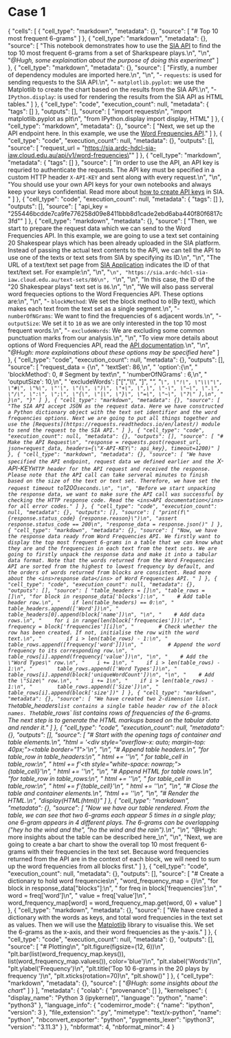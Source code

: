 # Case 1

{
 "cells": [
  {
   "cell_type": "markdown",
   "metadata": {},
   "source": [
    "# Top 10 most frequent 6-grams"
   ]
  },
  {
   "cell_type": "markdown",
   "metadata": {},
   "source": [
    "This notebook demonstrates how to use the <ins>SIA API</ins> to find the top 10 most frequent 6-grams from a set of Sharkspeare plays.\n",
    "\n",
    "_@Hugh, some explaination about the purpose of doing this experiment_"
   ]
  },
  {
   "cell_type": "markdown",
   "metadata": {},
   "source": [
    "Firstly, a number of dependency modules are imported here.\n",
    "\n",
    "- `requests`: is used for sending requests to the SIA API.\n",
    "- `matplotlib.pyplot`: we use the Matplotlib to create the chart based on the results from the SIA API.\n",
    "- `IPython.display`: is used for rendering the results from the SIA API as HTML tables."
   ]
  },
  {
   "cell_type": "code",
   "execution_count": null,
   "metadata": {
    "tags": []
   },
   "outputs": [],
   "source": [
    "import requests\n",
    "import matplotlib.pyplot as plt\n",
    "from IPython.display import display, HTML"
   ]
  },
  {
   "cell_type": "markdown",
   "metadata": {},
   "source": [
    "Next, we set up the API endpoint here. In this example, we use the <ins>Word Frequencies API</ins>."
   ]
  },
  {
   "cell_type": "code",
   "execution_count": null,
   "metadata": {},
   "outputs": [],
   "source": [
    "request_url = \"https://sia.ardc-hdcl-sia-iaw.cloud.edu.au/api/v1/word-frequencies\""
   ]
  },
  {
   "cell_type": "markdown",
   "metadata": {
    "tags": []
   },
   "source": [
    "In order to use the API, an API key is requried to authenticate the requests. The API key must be specified in a custom HTTP header `X-API-KEY` and sent along with every request.\n",
    "\n",
    "You should use your own API keys for your own notebooks and always keep your keys confidential. Read more about <ins>how to create API keys</ins> in SIA. "
   ]
  },
  {
   "cell_type": "code",
   "execution_count": null,
   "metadata": {
    "tags": []
   },
   "outputs": [],
   "source": [
    "api_key = \"255446bcdde7ca9fe776258d09e8411bbb8d1cade2ebd6aba440f80f6817c3fd\""
   ]
  },
  {
   "cell_type": "markdown",
   "metadata": {},
   "source": [
    "Then, we start to prepare the request data which we can send to the Word Frequencies API. In this example, we are going to use a text set containing 20 Shakespear plays which has been already uploaded in the SIA platform. Instead of passing the actual text contents to the API, we can tell the API to use one of the texts or text sets from SIA by specifying its ID.\n",
    "\n",
    "The URL of a text/text set page from <ins>SIA Application</ins> indicates the ID of that text/text set. For example:\n",
    "\n",
    "```\n",
    "https://sia.ardc-hdcl-sia-iaw.cloud.edu.au/text-sets/86\n",
    "```\n",
    "\n",
    "In this case, the ID of the \"20 Shakespear plays\" text set is `86`.\n",
    "\n",
    "We will also pass serveral word frequecies options to the Word Frequencies API. These options are:\n",
    "\n",
    "- `blockMethod`: We set the block method to `0`(By text), which makes each text from the text set as a single segment.\n",
    "- `numberOfNGrams`: We want to find the frequencies of `6` adjacent words.\n",
    "- `outputSize`: We set it to `10` as we are only interested in the top 10 most frequent words.\n",
    "- `excludeWords`: We are excluding some common punctuation marks from our analysis.\n",
    "\n",
    "To view more details about options of Word Frequencies API, read the <ins>API documentation</ins>.\n",
    "\n",
    "_@Hugh: more explainations about these options may be specified here_"
   ]
  },
  {
   "cell_type": "code",
   "execution_count": null,
   "metadata": {},
   "outputs": [],
   "source": [
    "request_data = {\n",
    "    'textSet': 86,\n",
    "    'option':{\n",
    "        'blockMethod': 0,       # Segment by text\n",
    "        'numberOfNGrams' : 6,\n",
    "        'outputSize': 10,\n",
    "        'excludeWords': [\"[\",\"\\\\\", \"]\", \"_\", \"`\", \"!\", \"\\\"\", \"#\", \"%\", \"'\", \"(\", \")\", \"+\", \",\", \"-\", \"–\", \".\", \"/\", \":\", \";\", \"{\", \"|\", \"}\", \"=\", \"~\", \"?\" ],\n",
    "    }\n",
    "}"
   ]
  },
  {
   "cell_type": "markdown",
   "metadata": {},
   "source": [
    "The SIA API accept JSON as the request data. Here we have constructed a Python dictionary object with the text set identifier and the word frequencies options. Next we are going to put all things together and use the [Requests](https://requests.readthedocs.io/en/latest/) module to send the request to the SIA API."
   ]
  },
  {
   "cell_type": "code",
   "execution_count": null,
   "metadata": {},
   "outputs": [],
   "source": [
    "# Make the API Request\n",
    "response = requests.post(request_url, json=request_data, headers={\"X-API-KEY\": api_key}, timeout=1200)"
   ]
  },
  {
   "cell_type": "markdown",
   "metadata": {},
   "source": [
    "We have specified the API endpoint, request data we defined earlier and the `X-API-KEY` HTTP header for the API request and received the response. Please note that the API call can take serveral minutes to finish based on the size of the text or text set. Therefore, we have set the request timeout to `1200` seconds.\n",
    "\n",
    "Before we start unpacking the response data, we want to make sure the API call was successful by checking the HTTP response code. Read the <ins>API documentation</ins> for all error codes."
   ]
  },
  {
   "cell_type": "code",
   "execution_count": null,
   "metadata": {},
   "outputs": [],
   "source": [
    "print(f\"{response.status_code} {response.reason}\")\n",
    "assert response.status_code == 200\n",
    "response_data = response.json()"
   ]
  },
  {
   "cell_type": "markdown",
   "metadata": {},
   "source": [
    "Now, we have the response data ready from Word Frequencies API. We firstly want to display the top most frequent 6-grams in a table that we can know what they are and the frequencies in each text from the text sets. We are going to firstly unpack the response data and make it into a tabular data format. Note that the words returned from the Word Frequencies API are sorted from the highest to lowest frequency by default, and the orders of words returned from blocks are consistent. Read more about the <ins>response data</ins> of Word Frequencies API. "
   ]
  },
  {
   "cell_type": "code",
   "execution_count": null,
   "metadata": {},
   "outputs": [],
   "source": [
    "table_headers = []\n",
    "table_rows = []\n",
    "for block in response_data['blocks']:\n",
    "    # Add table header row.\n",
    "    if len(table_headers) == 0:\n",
    "        table_headers.append(['Word'])\n",
    "    table_headers[0].append(block['name'])\n",
    "\n",
    "    # Add data rows.\n",
    "    for i in range(len(block['frequencies'])):\n",
    "        frequency = block['frequencies'][i]\n",
    "        # Check whether the row has been created. If not, initialise the row with the word text.\n",
    "        if i > len(table_rows) - 1:\n",
    "            table_rows.append([frequency['word']])\n",
    "        # Append the word frequency to its corresponding row.\n",
    "        table_rows[i].append(frequency['value'])\n",
    "\n",
    "    # Add the \"Word Types\" row.\n",
    "    i += 1\n",
    "    if i > len(table_rows) - 1:\n",
    "        table_rows.append(['Word Types'])\n",
    "    table_rows[i].append(block['uniqueWordCount'])\n",
    "\n",
    "    # Add the \"Size\" row.\n",
    "    i += 1\n",
    "    if i > len(table_rows) - 1:\n",
    "        table_rows.append(['Size'])\n",
    "    table_rows[i].append(block['size'])"
   ]
  },
  {
   "cell_type": "markdown",
   "metadata": {},
   "source": [
    "We have created two 2-dimension list. The `table_headers` list contains a single table header row of the block names. The `table_rows` list contains rows of frequencies of the 6-grams. The next step is to generate the HTML markups based on the tabular data and render it."
   ]
  },
  {
   "cell_type": "code",
   "execution_count": null,
   "metadata": {},
   "outputs": [],
   "source": [
    "# Start with the opening tags of container and table elements.\n",
    "html = '<div style=\"overflow-x: auto; margin-top: 40px;\"><table border=\"1\">'\n",
    "\n",
    "# Append table headers.\n",
    "for table_row in table_headers:\n",
    "    html += '<tr>'\n",
    "    for table_cell in table_row:\n",
    "        html += f'<th style=\"white-space: nowrap;\">{table_cell}</td>'\n",
    "    html += '</tr>'\n",
    "\n",
    "# Append HTML for table rows.\n",
    "for table_row in table_rows:\n",
    "    html += '<tr>'\n",
    "    for table_cell in table_row:\n",
    "        html += f'<td>{table_cell}</td>'\n",
    "    html += '</tr>'\n",
    "\n",
    "# Close the table and container elements.\n",
    "html += '</table></div>'\n",
    "\n",
    "# Render the HTML.\n",
    "display(HTML(html))"
   ]
  },
  {
   "cell_type": "markdown",
   "metadata": {},
   "source": [
    "Now we have our table rendered. From the table, we can see that two 6-grams each appear 5 times in a single play; one 6-gram appears in 4 different plays. The 6-grams can be overlapping (\"hey ho the wind and the\", \"ho the wind and the rain\").\n",
    "\n",
    "_@Hugh: more insights about the table can be described here_\n",
    "\n",
    "Next, we are going to create a bar chart to show the overall top 10 most frequent 6-grams with their frequencies in the text set. Because word frequencies returned from the API are in the context of each block, we will need to sum up the word frequencies from all blocks first."
   ]
  },
  {
   "cell_type": "code",
   "execution_count": null,
   "metadata": {},
   "outputs": [],
   "source": [
    "# Create a dictionary to hold word frequencies\n",
    "word_frequency_map = {}\n",
    "for block in response_data[\"blocks\"]:\n",
    "    for freq in block['frequencies']:\n",
    "        word = freq['word']\n",
    "        value = freq['value']\n",
    "        word_frequency_map[word] = word_frequency_map.get(word, 0) + value"
   ]
  },
  {
   "cell_type": "markdown",
   "metadata": {},
   "source": [
    "We have created a dictionary with the words as keys, and total word frequencies in the text set as values. Then we will use the [Matplotlib](https://matplotlib.org/) library to visualise this. We set the 6-grams as the x-axis, and their word frequencies as the y-axis."
   ]
  },
  {
   "cell_type": "code",
   "execution_count": null,
   "metadata": {},
   "outputs": [],
   "source": [
    "# Plotting\n",
    "plt.figure(figsize=(12, 6))\n",
    "plt.bar(list(word_frequency_map.keys()), list(word_frequency_map.values()), color='blue')\n",
    "plt.xlabel('Words')\n",
    "plt.ylabel('Frequency')\n",
    "plt.title('Top 10 6-grams in the 20 plays by frequency ')\n",
    "plt.xticks(rotation=70)\n",
    "plt.show()"
   ]
  },
  {
   "cell_type": "markdown",
   "metadata": {},
   "source": [
    "_@Hugh: some insights about the chart_"
   ]
  }
 ],
 "metadata": {
  "colab": {
   "provenance": []
  },
  "kernelspec": {
   "display_name": "Python 3 (ipykernel)",
   "language": "python",
   "name": "python3"
  },
  "language_info": {
   "codemirror_mode": {
    "name": "ipython",
    "version": 3
   },
   "file_extension": ".py",
   "mimetype": "text/x-python",
   "name": "python",
   "nbconvert_exporter": "python",
   "pygments_lexer": "ipython3",
   "version": "3.11.3"
  }
 },
 "nbformat": 4,
 "nbformat_minor": 4
}
